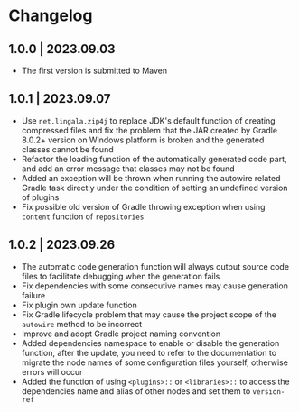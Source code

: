 # Changelog

## 1.0.0 | 2023.09.03

- The first version is submitted to Maven

## 1.0.1 | 2023.09.07

- Use `net.lingala.zip4j` to replace JDK's default function of creating compressed files and fix the problem that the JAR created by Gradle 8.0.2+
  version on Windows platform is broken and the generated classes cannot be found
- Refactor the loading function of the automatically generated code part, and add an error message that classes may not be found
- Added an exception will be thrown when running the autowire related Gradle task directly
  under the condition of setting an undefined version of plugins
- Fix possible old version of Gradle throwing exception when using `content` function of `repositories`

## 1.0.2 | 2023.09.26

- The automatic code generation function will always output source code files to facilitate debugging when the generation fails
- Fix dependencies with some consecutive names may cause generation failure
- Fix plugin own update function
- Fix Gradle lifecycle problem that may cause the project scope of the `autowire` method to be incorrect
- Improve and adopt Gradle project naming convention
- Added dependencies namespace to enable or disable the generation function, after the update, you need to refer to the documentation to migrate the
  node names of some configuration files yourself, otherwise errors will occur
- Added the function of using `<plugins>::` or `<libraries>::` to access the dependencies name and alias of other nodes and set them to `version-ref`